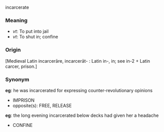 incarcerate
### Meaning
+ _vt_: To put into jail
+ _vt_: To shut in; confine

### Origin

[Medieval Latin incarcerāre, incarcerāt- : Latin in-, in; see in-2 + Latin carcer, prison.]

### Synonym

__eg__: he was incarcerated for expressing counter-revolutionary opinions

+ IMPRISON
+ opposite(s): FREE, RELEASE

__eg__: the long evening incarcerated below decks had given her a headache

+ CONFINE


